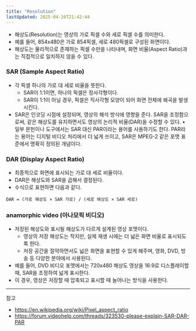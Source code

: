 ```yaml
---
title: "Resolution"
lastUpdated: 2025-04-26T21:42:44
---
```

- 해상도(Resolution)는 영상의 가로 픽셀 수와 세로 픽셀 수를 의미한다.
- 예를 들어, 854x480은 가로 854픽셀, 세로 480픽셀로 구성된 화면이다.
- 해상도는 물리적으로 존재하는 픽셀 수만을 나타내며, 화면 비율(Aspect Ratio)과는 직접적으로 일치하지 않을 수 있다.

### SAR (Sample Aspect Ratio)

- 각 픽셀 하나의 가로 대 세로 비율을 뜻한다.
  - SAR이 1:1이면, 하나의 픽셀은 정사각형이다.
  - SAR이 1:1이 아닐 경우, 픽셀은 직사각형 모양이 되어 화면 전체에 왜곡을 발생시킨다.
- SAR은 인코딩 시점에 설정되며, 영상의 해석 방식에 영향을 준다. SAR을 조정함으로써, 같은 해상도를 유지하면서도 영상의 논리적 비율(DAR)을 수정할 수 있다.
 • 일부 문헌이나 도구에서는 SAR 대신 PAR이라는 용어를 사용하기도 한다. PAR라는 용어는 디지털 비디오 처리에서 더 넓게 쓰이고, SAR은 MPEG-2 같은 포맷 표준에서 명확히 정의된 개념이다.

### DAR (Display Aspect Ratio)

- 최종적으로 화면에 표시되는 가로 대 세로 비율이다.
- DAR은 해상도와 SAR을 곱해서 결정된다.
- 수식으로 표현하면 다음과 같다.

```plaintext
DAR = (가로 해상도 × SAR 가로) / (세로 해상도 × SAR 세로)
```

### anamorphic video (아나모픽 비디오)

- 저장된 해상도와 표시될 해상도가 다르게 설계된 영상 포맷이다.
  - 영상의 저장 해상도는 작지만, 실제 재생 시에는 더 넓은 화면 비율로 표시되도록 한다.  
  - 저장 공간을 절약하면서도 넓은 화면을 표현할 수 있게 해주며, 영화, DVD, 방송 등 다양한 분야에서 사용된다.
- 예를 들어, DVD 비디오 포맷에서는 720x480 해상도 영상을 16:9로 디스플레이할 때, SAR을 조정하여 넓게 표시한다.
- 이 경우, 영상은 저장할 때 압축되고 표시할 때 늘어나는 방식을 사용한다.

---
참고

- <https://en.wikipedia.org/wiki/Pixel_aspect_ratio>
- <https://forum.videohelp.com/threads/323530-please-explain-SAR-DAR-PAR>
